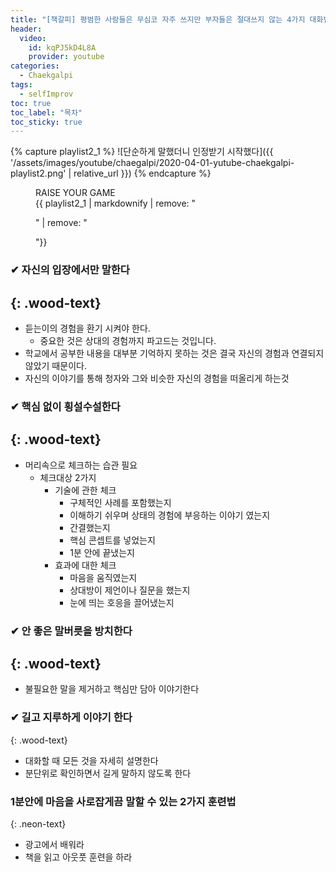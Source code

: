 ```yaml
---
title: "[책갈피] 평범한 사람들은 무심코 자주 쓰지만 부자들은 절대쓰지 않는 4가지 대화법 소개"
header:
  video:
    id: kqPJ5kD4L8A
    provider: youtube
categories:
  - Chaekgalpi
tags:
  - selfImprov
toc: true
toc_label: "목차"
toc_sticky: true
---
```


{% capture playlist2_1 %}
![단순하게 말했더니 인정받기 시작했다]({{ '/assets/images/youtube/chaegalpi/2020-04-01-yutube-chaekgalpi-playlist2.png' | relative_url }})
{% endcapture %}

<figure>
  <figcaption>RAISE YOUR GAME</figcaption>
  {{ playlist2_1 | markdownify | remove: "<p>" | remove: "</p>"}}
</figure>


### ✔ 자신의 입장에서만 말한다
{: .wood-text}
---
- 듣는이의 경험을 환기 시켜야 한다.
  - 중요한 것은 상대의 경험까지 파고드는 것입니다.
- 학교에서 공부한 내용을 대부분 기억하지 못하는 것은 결국 자신의 경험과 연결되지 않았기 때문이다.
- 자신의 이야기를 통해 청자와 그와 비슷한 자신의 경험을 떠올리게 하는것

### ✔ 핵심 없이 횡설수설한다
{: .wood-text}
---
- 머리속으로 체크하는 습관 필요
  - 체크대상 2가지
    - 기술에 관한 체크
      - 구체적인 사례를 포함했는지
      - 이해하기 쉬우며 상태의 경험에 부응하는 이야기 였는지
      - 간결했는지
      - 핵심 콘셉트를 넣었는지
      - 1분 안에 끝냈는지
    - 효과에 대한 체크
      - 마음을 움직였는지
      - 상대방이 제언이나 질문을 했는지
      - 눈에 띄는 호응을 끌어냈는지

### ✔ 안 좋은 말버릇을 방치한다
{: .wood-text}
---
- 불필요한 말을 제거하고 핵심만 담아 이야기한다

### ✔ 길고 지루하게 이야기 한다
{: .wood-text}
- 대화할 때 모든 것을 자세히 설명한다
- 분단위로 확인하면서 길게 말하지 않도록 한다

### 1분안에 마음을 사로잡게끔 말할 수 있는 2가지 훈련법
{: .neon-text}
- 광고에서 배워라
- 책을 읽고 아웃풋 훈련을 하라
